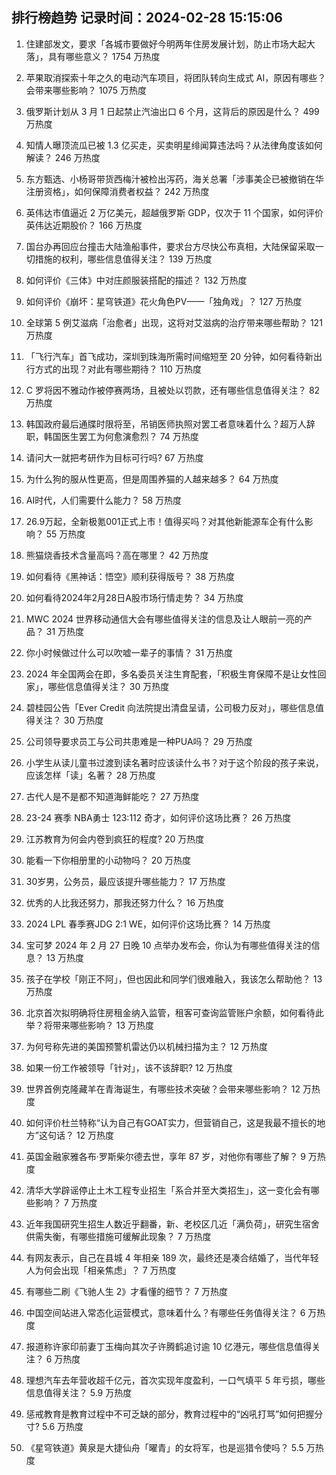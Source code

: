 
## 排行榜趋势 记录时间：2024-02-28 15:15:06
  
  1. 住建部发文，要求「各城市要做好今明两年住房发展计划，防止市场大起大落」，具有哪些意义？ 1754 万热度
    
  2. 苹果取消探索十年之久的电动汽车项目，将团队转向生成式 AI，原因有哪些？会带来哪些影响？ 1075 万热度
    
  3. 俄罗斯计划从 3 月 1 日起禁止汽油出口 6 个月，这背后的原因是什么？ 499 万热度
    
  4. 知情人曝顶流瓜已被 1.3 亿买走，买卖明星绯闻算违法吗？从法律角度该如何解读？ 246 万热度
    
  5. 东方甄选、小杨哥带货西梅汁被检出泻药，海关总署「涉事美企已被撤销在华注册资格」，如何保障消费者权益？ 242 万热度
    
  6. 英伟达市值逼近 2 万亿美元，超越俄罗斯 GDP，仅次于 11 个国家，如何评价英伟达近期股价？ 166 万热度
    
  7. 国台办再回应台撞击大陆渔船事件，要求台方尽快公布真相，大陆保留采取一切措施的权利，哪些信息值得关注？ 139 万热度
    
  8. 如何评价《三体》中对庄颜服装搭配的描述？ 132 万热度
    
  9. 如何评价《崩坏：星穹铁道》花火角色PV——「独角戏」？ 127 万热度
    
  10. 全球第 5 例艾滋病「治愈者」出现，这将对艾滋病的治疗带来哪些帮助？ 121 万热度
    
  11. 「飞行汽车」首飞成功，深圳到珠海所需时间缩短至 20 分钟，如何看待新出行方式的出现？对此有哪些期待？ 110 万热度
    
  12. C 罗将因不雅动作被停赛两场，且被处以罚款，还有哪些信息值得关注？ 82 万热度
    
  13. 韩国政府最后通牒时限将至，吊销医师执照对罢工者意味着什么？超万人辞职，韩国医生罢工为何愈演愈烈？ 74 万热度
    
  14. 请问大一就把考研作为目标可行吗? 67 万热度
    
  15. 为什么狗的服从性更高，但是周围养猫的人越来越多？ 64 万热度
    
  16. AI时代，人们需要什么能力？ 58 万热度
    
  17. 26.9万起，全新极氪001正式上市！值得买吗？对其他新能源车企有什么影响？ 55 万热度
    
  18. 熊猫烧香技术含量高吗？高在哪里？ 42 万热度
    
  19. 如何看待《黑神话：悟空》顺利获得版号？ 38 万热度
    
  20. 如何看待2024年2月28日A股市场行情走势？ 34 万热度
    
  21. MWC 2024 世界移动通信大会有哪些值得关注的信息及让人眼前一亮的产品？ 31 万热度
    
  22. 你小时候做过什么可以吹嘘一辈子的事情？ 31 万热度
    
  23. 2024 年全国两会在即，多名委员关注生育配套，「积极生育保障不是让女性回家」，哪些信息值得关注？ 30 万热度
    
  24. 碧桂园公告「Ever Credit 向法院提出清盘呈请，公司极力反对」，哪些信息值得关注？ 30 万热度
    
  25. 公司领导要求员工与公司共患难是一种PUA吗？ 29 万热度
    
  26. 小学生从读儿童书过渡到读名著时应该读什么书？对于这个阶段的孩子来说，应该怎样「读」名著？ 28 万热度
    
  27. 古代人是不是都不知道海鲜能吃？ 27 万热度
    
  28. 23-24 赛季 NBA勇士 123:112 奇才，如何评价这场比赛？ 26 万热度
    
  29. 江苏教育为何会内卷到疯狂的程度? 20 万热度
    
  30. 能看一下你相册里的小动物吗？ 20 万热度
    
  31. 30岁男，公务员，最应该提升哪些能力？ 17 万热度
    
  32. 优秀的人比我还努力，那我还努力什么？ 16 万热度
    
  33. 2024 LPL 春季赛JDG 2:1 WE，如何评价这场比赛？ 14 万热度
    
  34. 宝可梦 2024 年 2 月 27 日晚 10 点举办发布会，你认为有哪些值得关注的信息？ 13 万热度
    
  35. 孩子在学校「刚正不阿」，但也因此和同学们很难融入，我该怎么帮助他？ 13 万热度
    
  36. 北京首次拟明确将住房租金纳入监管，租客可查询监管账户余额，如何看待此举？将带来哪些影响？ 13 万热度
    
  37. 为何号称先进的美国预警机雷达仍以机械扫描为主？ 12 万热度
    
  38. 如果一份工作被领导「针对」，该不该辞职? 12 万热度
    
  39. 世界首例克隆藏羊在青海诞生，有哪些技术突破？会带来哪些影响？ 12 万热度
    
  40. 如何评价杜兰特称“认为自己有GOAT实力，但营销自己，这是我最不擅长的地方”这句话？ 12 万热度
    
  41. 英国金融家雅各布·罗斯柴尔德去世，享年 87 岁，对他你有哪些了解？ 9 万热度
    
  42. 清华大学辟谣停止土木工程专业招生「系合并至大类招生」，这一变化会有哪些影响？ 7 万热度
    
  43. 近年我国研究生招生人数近乎翻番，新、老校区几近「满负荷」，研究生宿舍供需失衡，有哪些措施可缓解此现象？ 7 万热度
    
  44. 有网友表示，自己在县城 4 年相亲 189 次，最终还是凑合结婚了，当代年轻人为何会出现「相亲焦虑」？ 7 万热度
    
  45. 有哪些二刷《飞驰人生 2》才看懂的细节？ 7 万热度
    
  46. 中国空间站进入常态化运营模式，意味着什么？有哪些任务值得关注？ 6 万热度
    
  47. 报道称许家印前妻丁玉梅向其次子许腾鹤追讨逾 10 亿港元，哪些信息值得关注？ 6 万热度
    
  48. 理想汽车去年营收超千亿元，首次实现年度盈利，一口气填平 5 年亏损，哪些信息值得关注？ 5.9 万热度
    
  49. 惩戒教育是教育过程中不可乏缺的部分，教育过程中的“凶吼打骂”如何把握分寸? 5.6 万热度
    
  50. 《星穹铁道》黄泉是大捷仙舟「曜青」的女将军，也是巡猎令使吗？ 5.5 万热度
    